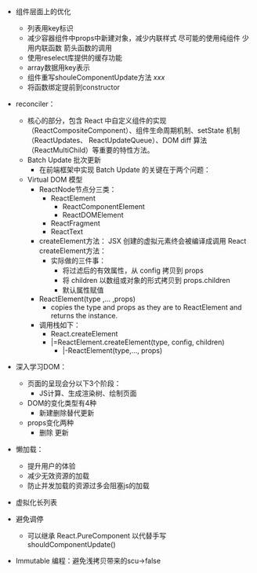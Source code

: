 - 组件层面上的优化
  - 列表用key标识
  - 减少容器组件中props中新建对象，减少内联样式 尽可能的使用纯组件    少用内联函数 箭头函数的调用
  - 使用reselect库提供的缓存功能
  - array数据用key表示
  - 组件重写shouleComponentUpdate方法 *xxx*
  - 将函数绑定提前到constructor

- reconciler：
  - 核心的部分，包含 React 中自定义组件的实现 （ReactCompositeComponent）、组件生命周期机制、setState 机制（ReactUpdates、 ReactUpdateQueue）、DOM diff 算法（ReactMultiChild）等重要的特性方法。 
  - Batch Update 批次更新
    - 在前端框架中实现 Batch Update 的关键在于两个问题：
  - Virtual DOM 模型
    - ReactNode节点分三类：
      - ReactElement
        - ReactComponentElement 
        - ReactDOMElement
      - ReactFragment 
      - ReactText
    - createElement方法： JSX 创建的虚拟元素终会被编译成调用 React createElement方法：
      - 实际做的三件事：
        - 将过滤后的有效属性，从 config 拷贝到 props
        - 将 children 以数组或对象的形式拷贝到 props.children
        - 默认属性赋值
    - ReactElement(type ,... ,props) 
      - copies the type and props as they are to ReactElement and returns the instance.
    - 调用栈如下：
      - React.createElement
      - |=ReactElement.createElement(type, config, children)
          - |-ReactElement(type,..., props)
  
- 深入学习DOM：
  - 页面的呈现会分以下3个阶段：
    - JS计算、生成渲染树、绘制页面
  - DOM的变化类型有4种
    - 新建删除替代更新
  - props变化两种
    - 删除 更新

- 懒加载：
  - 提升用户的体验
  - 减少无效资源的加载
  - 防止并发加载的资源过多会阻塞js的加载

- 虚拟化长列表
- 避免调停
  - 可以继承 React.PureComponent 以代替手写 shouldComponentUpdate()
- Immutable 编程：避免浅拷贝带来的scu->false